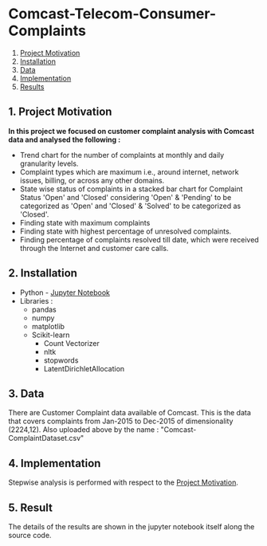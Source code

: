 # Comcast-Telecom-Consumer-Complaints

1. [Project Motivation](#ProjectMotivation)
2. [Installation](#installation)
3. [Data](#data)
4. [Implementation](#model)
5. [Results](#results)

## 1. Project Motivation <a name="ProjectMotivation"></a> 

**In this project we focused on customer complaint analysis with Comcast data and analysed the following :**
- Trend chart for the number of complaints at monthly and daily granularity levels.
- Complaint types which are maximum i.e., around internet, network issues, billing, or across any other domains.
- State wise status of complaints in a stacked bar chart for Complaint Status 'Open' and 'Closed' considering 'Open' & 'Pending' to be categorized as 'Open' and 'Closed' & 'Solved' to be categorized as 'Closed'. 
- Finding state with maximum complaints
- Finding state with highest percentage of unresolved complaints.
- Finding percentage of complaints resolved till date, which were received through the Internet and customer care calls.

## 2. Installation <a name="installation"></a>

- Python - [Jupyter Notebook](https://jupyter.org)
- Libraries :
  - pandas
  - numpy
  - matplotlib
  - Scikit-learn
     - Count Vectorizer
     - nltk
     - stopwords
     - LatentDirichletAllocation
  
## 3. Data<a name="data"></a> 

There are Customer Complaint data available of Comcast. This is the data that covers complaints from Jan-2015 to Dec-2015 of dimensionality (2224,12).
Also uploaded above by the name : "Comcast-ComplaintDataset.csv"


## 4. Implementation <a name="model"></a> 
Stepwise analysis is performed with respect to the [Project Motivation](#ProjectMotivation).

## 5. Result<a name="results"></a>
The details of the results are shown in the jupyter notebook itself along the source code.
